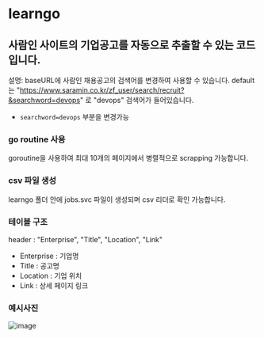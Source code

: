 # learngo

## 사람인 사이트의 기업공고를 자동으로 추출할 수 있는 코드입니다.

설명: 
baseURL에 사람인 채용공고의 검색어를 변경하여 사용할 수 있습니다.
default는 "https://www.saramin.co.kr/zf_user/search/recruit?&searchword=devops" 로 "devops" 검색어가 들어있습니다.
* `searchword=devops` 부분을 변경가능 


### go routine 사용
goroutine을 사용하여 최대 10개의 페이지에서 병렬적으로 scrapping 가능합니다.

### csv 파일 생성
learngo 폴더 안에 jobs.svc 파일이 생성되며 csv 리더로 확인 가능합니다.

### 테이블 구조
header : "Enterprise", "Title", "Location", "Link"
- Enterprise : 기업명
- Title : 공고명
- Location : 기업 위치
- Link : 상세 페이지 링크

### 예시사진
![image](https://user-images.githubusercontent.com/77392219/229047893-cb93f695-3245-47de-9372-8bf3c31de1e6.png)

